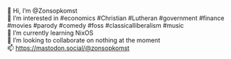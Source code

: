 👋 Hi, I’m @Zonsopkomst  
 👀 I’m interested in #economics #Christian #Lutheran #government #finance #movies #parody #comedy #foss #classicalliberalism #music  
🌱 I’m currently learning NixOS  
💞️ I’m looking to collaborate on nothing at the moment  
📫 https://mastodon.social/@zonsopkomst  

<!---
Zonsopkomst/Zonsopkomst is a ✨ special ✨ repository because its `README.md` (this file) appears on your GitHub profile.
You can click the Preview link to take a look at your changes.
--->
